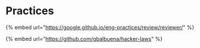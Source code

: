 # Practices

{% embed url="https://google.github.io/eng-practices/review/reviewer/" %}

{% embed url="https://github.com/gbalbuena/hacker-laws" %}



